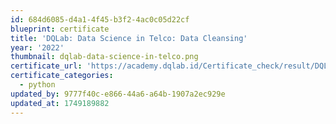 ```yaml
---
id: 684d6085-d4a1-4f45-b3f2-4ac0c05d22cf
blueprint: certificate
title: 'DQLab: Data Science in Telco: Data Cleansing'
year: '2022'
thumbnail: dqlab-data-science-in-telco.png
certificate_url: 'https://academy.dqlab.id/Certificate_check/result/DQLABAPL1%20USWLHG/NONTRACK'
certificate_categories:
  - python
updated_by: 9777f40c-e866-44a6-a64b-1907a2ec929e
updated_at: 1749189882
---
```

